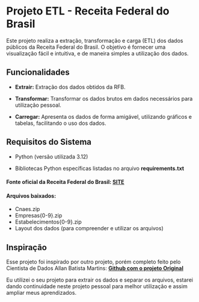 # Projeto ETL - Receita Federal do Brasil

Este projeto realiza a extração, transformação e carga (ETL) dos dados públicos da Receita Federal do Brasil. O objetivo é fornecer uma visualização fácil e intuitiva, e de maneira simples a utilização dos dados.

## Funcionalidades
* **Extrair:** Extração dos dados obtidos da RFB.

* **Transformar:** Transformar os dados brutos em dados necessários para utilização pessoal.

* **Carregar:** Apresenta os dados de forma amigável, utilizando gráficos e tabelas, facilitando o uso dos dados.

## Requisitos do Sistema
* Python (versão utilizada 3.12)

* Bibliotecas Python específicas listadas no arquivo **requirements.txt**

#### Fonte oficial da Receita Federal do Brasil: [SITE](https://dadosabertos.rfb.gov.br/CNPJ/)

#### Arquivos baixados:
* Cnaes.zip
* Empresas{0-9}.zip
* Estabelecimentos{0-9}.zip
* Layout dos dados (para compreender e utilizar os arquivos)

## Inspiração
Esse projeto foi inspirado por outro projeto, porém completo feito pelo Cientista de Dados Allan Batista Martins: **[Github com o projeto Original](https://github.com/allanbmartins/Projeto_ETL_RFB_IBGE_ANP)**

Eu utilizei o seu projeto para extrair os dados e separar os arquivos, estarei dando continuidade neste projeto pessoal para melhor utilização e assim ampliar meus aprendizados.